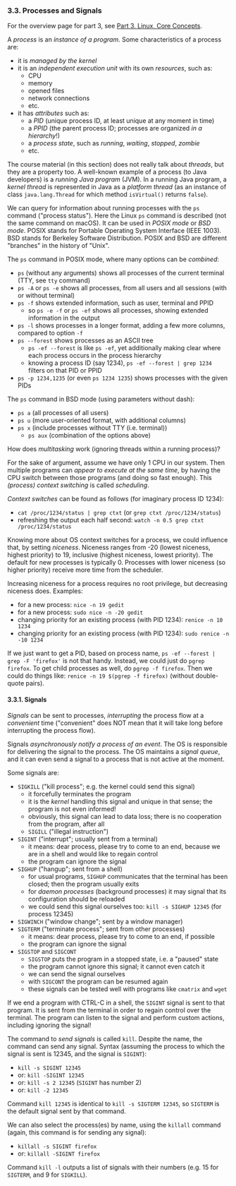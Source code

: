 
### 3.3. Processes and Signals

For the overview page for part 3, see [Part 3. Linux, Core Concepts](./part-3-linux-core-concepts.md).

A *process* is an *instance of a program*. Some characteristics of a process are:
* it is *managed by the kernel*
* it is an *independent execution unit* with its own *resources*, such as:
  * CPU
  * memory
  * opened files
  * network connections
  * etc.
* it has *attributes* such as:
  * a *PID* (unique process ID, at least unique at any moment in time)
  * a *PPID* (the parent process ID; processes are organized *in a hierarchy*!)
  * a *process state*, such as *running*, *waiting*, *stopped*, *zombie*
  * etc.

The course material (in this section) does not really talk about *threads*, but they are a property too.
A well-known example of a process (to Java developers) is a *running Java program* (JVM).
In a running Java program, a *kernel thread* is represented in Java as a *platform thread*
(as an instance of class `java.lang.Thread` for which method `isVirtual()` returns `false`).

We can query for information about running processes with the `ps` command ("process status").
Here the Linux `ps` command is described (not the same command on macOS). It can be used in *POSIX mode*
or *BSD mode*. POSIX stands for Portable Operating System Interface (IEEE 1003). BSD stands for
Berkeley Software Distribution. POSIX and BSD are different "branches" in the history of "Unix".

The `ps` command in POSIX mode, where many options can be *combined*:
* `ps` (without any arguments) shows all processes of the current terminal (TTY, see `tty` command)
* `ps -A` or `ps -e` shows all processes, from all users and all sessions (with or without terminal)
* `ps -f` shows extended information, such as user, terminal and PPID
  * so `ps -e -f` or `ps -ef` shows all processes, showing extended information in the output
* `ps -l` shows processes in a longer format, adding a few more columns, compared to option `-f`
* `ps --forest` shows processes as an ASCII tree
  * `ps -ef --forest` is like `ps -ef`, yet additionally making clear where each process occurs in the process hierarchy
  * knowing a process ID (say 1234), `ps -ef --forest | grep 1234` filters on that PID or PPID
* `ps -p 1234,1235` (or even `ps 1234 1235`) shows processes with the given PIDs

The `ps` command in BSD mode (using parameters without dash):
* `ps a` (all processes of all users)
* `ps u` (more user-oriented format, with additional columns)
* `ps x` (include processes without TTY (i.e. terminal))
  * `ps aux` (combination of the options above)

How does *multitasking* work (ignoring threads within a running process)?

For the sake of argument, assume we have only 1 CPU in our system. Then multiple programs can
*appear to execute at the same time*, by having the CPU switch between those programs (and doing so
fast enough). This *(process) context switching* is called *scheduling*.

*Context switches* can be found as follows (for imaginary process ID 1234):
* `cat /proc/1234/status | grep ctxt` (or `grep ctxt /proc/1234/status`)
* refreshing the output each half second: `watch -n 0.5 grep ctxt /proc/1234/status`

Knowing more about OS context switches for a process, we could influence that, by setting *niceness*.
Niceness ranges from -20 (lowest niceness, highest priority) to 19, inclusive (highest niceness, lowest priority).
The default for new processes is typically 0. Processes with lower niceness (so higher priority) receive
more time from the scheduler.

Increasing niceness for a process requires no root privilege, but decreasing niceness does. Examples:
* for a new process: `nice -n 19 gedit`
* for a new process: `sudo nice -n -20 gedit`
* changing priority for an existing process (with PID 1234): `renice -n 10 1234`
* changing priority for an existing process (with PID 1234): `sudo renice -n -10 1234`

If we just want to get a PID, based on process name, `ps -ef --forest | grep -F 'firefox'` is not that handy.
Instead, we could just do `pgrep firefox`. To get child processes as well, do `pgrep -f firefox`.
Then we could do things like: `renice -n 19 $(pgrep -f firefox)` (without double-quote pairs).

#### 3.3.1. Signals

*Signals*  can be sent to processes, *interrupting* the process flow at a *convenient* time
("convenient" does NOT mean that it will take long before interrupting the process flow).

Signals *asynchronously notify a process of an event*. The OS is responsible for delivering the
signal to the process. The OS maintains a *signal queue*, and it can even send a signal to a process
that is not active at the moment.

Some signals are:
* `SIGKILL` ("kill process"; e.g. the kernel could send this signal)
  * it forcefully terminates the program
  * it is the *kernel* handling this signal and unique in that sense; the program is not even informed!
  * obviously, this signal can lead to data loss; there is no cooperation from the program, after all
  * `SIGILL` ("illegal instruction")
* `SIGINT` ("interrupt"; usually sent from a terminal)
  * it means: dear process, please try to come to an end, because we are in a shell and would like to regain control
  * the program can ignore the signal
* `SIGHUP` ("hangup"; sent from a shell)
  * for usual programs, `SIGHUP` communicates that the terminal has been closed; then the program usually exits
  * for *daemon processes* (background processes) it may signal that its configuration should be reloaded
  * we could send this signal ourselves too: `kill -s SIGHUP 12345` (for process 12345)
* `SIGWINCH` ("window change"; sent by a window manager)
* `SIGTERM` ("terminate process"; sent from other processes)
  * it means: dear process, please try to come to an end, if possible
  * the program can ignore the signal
* `SIGSTOP` and `SIGCONT`
  * `SIGSTOP` puts the program in a stopped state, i.e. a "paused" state
  * the program cannot ignore this signal; it cannot even catch it
  * we can send the signal ourselves
  * with `SIGCONT` the program can be resumed again
  * these signals can be tested well with programs like `cmatrix` and `wget`

If we end a program with CTRL-C in a shell, the `SIGINT` signal is sent to that program.
It is sent from the terminal in order to regain control over the terminal. The program can
listen to the signal and perform custom actions, including ignoring the signal!

The command to *send signals* is called `kill`. Despite the name, the command can send any signal.
Syntax (assuming the process to which the signal is sent is 12345, and the signal is `SIGINT`):
* `kill -s SIGINT 12345`
* or: `kill -SIGINT 12345`
* or: `kill -s 2 12345` (`SIGINT` has number 2)
* or: `kill -2 12345`

Command `kill 12345` is identical to `kill -s SIGTERM 12345`, so `SIGTERM` is the default signal sent by
that command.

We can also select the process(es) by name, using the `killall` command (again, this command is for sending any signal):
* `killall -s SIGINT firefox`
* or: `killall -SIGINT firefox`

Command `kill -l` outputs a list of signals with their numbers (e.g. 15 for `SIGTERM`, and 9 for `SIGKILL`).

